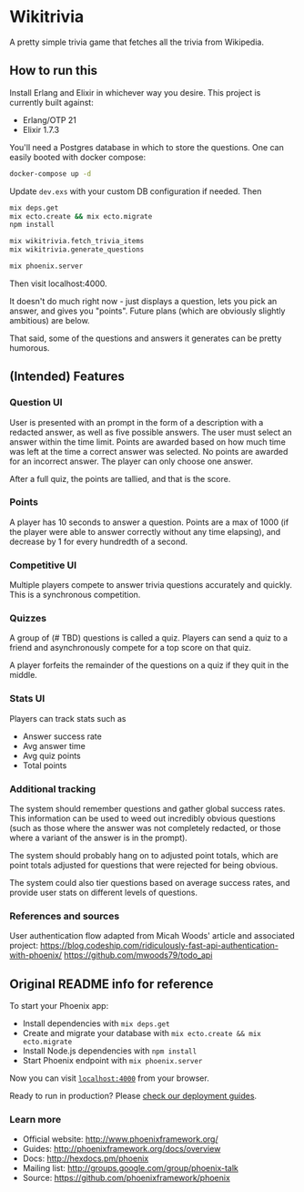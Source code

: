 # Wikitrivia

A pretty simple trivia game that fetches all the trivia from Wikipedia.

## How to run this

Install Erlang and Elixir in whichever way you desire. This project is currently built against:
* Erlang/OTP 21
* Elixir 1.7.3

You'll need a Postgres database in which to store the questions. One can easily
booted with docker compose:

```bash
docker-compose up -d
```

Update `dev.exs` with your custom DB configuration if needed. Then

```bash
mix deps.get
mix ecto.create && mix ecto.migrate
npm install

mix wikitrivia.fetch_trivia_items
mix wikitrivia.generate_questions

mix phoenix.server
```

Then visit localhost:4000.

It doesn't do much right now - just displays a question, lets you pick an
answer, and gives you "points". Future plans (which are obviously slightly
ambitious) are below.

That said, some of the questions and answers it generates can be pretty
humorous.

## (Intended) Features

### Question UI

User is presented with an prompt in the form of a description with a redacted
answer, as well as five possible answers. The user must select an answer within
the time limit. Points are awarded based on how much time was left at the time
a correct answer was selected. No points are awarded for an incorrect answer.
The player can only choose one answer.

After a full quiz, the points are tallied, and that is the score.

### Points

A player has 10 seconds to answer a question. Points are a max of 1000 (if the
player were able to answer correctly without any time elapsing), and decrease
by 1 for every hundredth of a second.

### Competitive UI

Multiple players compete to answer trivia questions accurately and quickly. This
is a synchronous competition.

### Quizzes

A group of (# TBD) questions is called a quiz. Players can send a quiz to a
friend and asynchronously compete for a top score on that quiz.

A player forfeits the remainder of the questions on a quiz if they quit in the
middle.

### Stats UI

Players can track stats such as
* Answer success rate
* Avg answer time
* Avg quiz points
* Total points

### Additional tracking

The system should remember questions and gather global success rates. This
information can be used to weed out incredibly obvious questions (such as
those where the answer was not completely redacted, or those where a variant
of the answer is in the prompt).

The system should probably hang on to adjusted point totals, which are point
totals adjusted for questions that were rejected for being obvious.

The system could also tier questions based on average success rates, and provide
user stats on different levels of questions.

### References and sources

User authentication flow adapted from Micah Woods' article and associated project:
https://blog.codeship.com/ridiculously-fast-api-authentication-with-phoenix/
https://github.com/mwoods79/todo_api

## Original README info for reference

To start your Phoenix app:

  * Install dependencies with `mix deps.get`
  * Create and migrate your database with `mix ecto.create && mix ecto.migrate`
  * Install Node.js dependencies with `npm install`
  * Start Phoenix endpoint with `mix phoenix.server`

Now you can visit [`localhost:4000`](http://localhost:4000) from your browser.

Ready to run in production? Please [check our deployment guides](http://www.phoenixframework.org/docs/deployment).

### Learn more

  * Official website: http://www.phoenixframework.org/
  * Guides: http://phoenixframework.org/docs/overview
  * Docs: http://hexdocs.pm/phoenix
  * Mailing list: http://groups.google.com/group/phoenix-talk
  * Source: https://github.com/phoenixframework/phoenix
